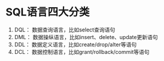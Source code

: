 # SQL语言四大分类

1. DQL： 数据查询语言，比如select查询语句
2. DML： 数据操纵语言，比如insert、delete、update更新语句
3. DDL： 数据定义语言，比如create/drop/alter等语句
4. DCL： 数据控制语言，比如grant/rollback/commit等语句
